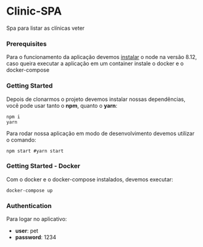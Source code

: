 # Clinic-SPA
Spa para listar as clínicas veter

### Prerequisites
Para o funcionamento da aplicação devemos [instalar](https://nodejs.org/en/download/) o node na versão 8.12, caso queira
executar a aplicação em um container instale o docker e o docker-compose

### Getting Started
Depois de clonarmos o projeto devemos instalar nossas dependências, você pode usar tanto o **npm**, quanto o **yarn**:

```shell
npm i
yarn
```
Para rodar nossa aplicação em modo de desenvolvimento devemos utilizar o comando:

```shell
npm start #yarn start
```
### Getting Started - Docker
Com o docker e o docker-compose instalados, devemos executar:

```shell
docker-compose up
```

### Authentication
Para logar no aplicativo:
+ **user**: pet
+ **password**: 1234
